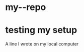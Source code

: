 # my--repo
# testing my setup
A   l i n e   I   w r o t e   o n   m y   l o c a l   c o m p u t e r  
 